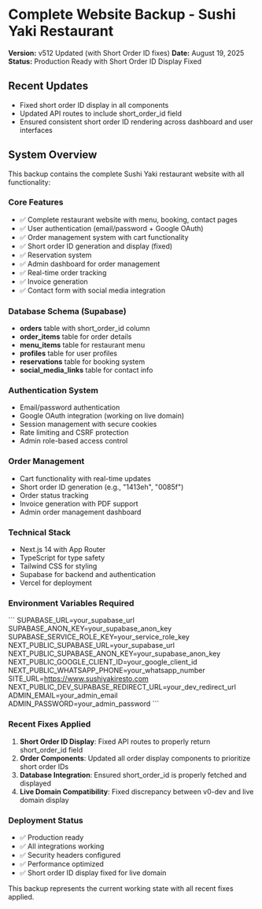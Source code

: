 # Complete Website Backup - Sushi Yaki Restaurant
**Version:** v512 Updated (with Short Order ID fixes)
**Date:** August 19, 2025
**Status:** Production Ready with Short Order ID Display Fixed

## Recent Updates
- Fixed short order ID display in all components
- Updated API routes to include short_order_id field
- Ensured consistent short order ID rendering across dashboard and user interfaces

## System Overview
This backup contains the complete Sushi Yaki restaurant website with all functionality:

### Core Features
- ✅ Complete restaurant website with menu, booking, contact pages
- ✅ User authentication (email/password + Google OAuth)
- ✅ Order management system with cart functionality
- ✅ Short order ID generation and display (fixed)
- ✅ Reservation system
- ✅ Admin dashboard for order management
- ✅ Real-time order tracking
- ✅ Invoice generation
- ✅ Contact form with social media integration

### Database Schema (Supabase)
- **orders** table with short_order_id column
- **order_items** table for order details
- **menu_items** table for restaurant menu
- **profiles** table for user profiles
- **reservations** table for booking system
- **social_media_links** table for contact info

### Authentication System
- Email/password authentication
- Google OAuth integration (working on live domain)
- Session management with secure cookies
- Rate limiting and CSRF protection
- Admin role-based access control

### Order Management
- Cart functionality with real-time updates
- Short order ID generation (e.g., "1413eh", "0085f")
- Order status tracking
- Invoice generation with PDF support
- Admin order management dashboard

### Technical Stack
- Next.js 14 with App Router
- TypeScript for type safety
- Tailwind CSS for styling
- Supabase for backend and authentication
- Vercel for deployment

### Environment Variables Required
\`\`\`
SUPABASE_URL=your_supabase_url
SUPABASE_ANON_KEY=your_supabase_anon_key
SUPABASE_SERVICE_ROLE_KEY=your_service_role_key
NEXT_PUBLIC_SUPABASE_URL=your_supabase_url
NEXT_PUBLIC_SUPABASE_ANON_KEY=your_supabase_anon_key
NEXT_PUBLIC_GOOGLE_CLIENT_ID=your_google_client_id
NEXT_PUBLIC_WHATSAPP_PHONE=your_whatsapp_number
SITE_URL=https://www.sushiyakiresto.com
NEXT_PUBLIC_DEV_SUPABASE_REDIRECT_URL=your_dev_redirect_url
ADMIN_EMAIL=your_admin_email
ADMIN_PASSWORD=your_admin_password
\`\`\`

### Recent Fixes Applied
1. **Short Order ID Display**: Fixed API routes to properly return short_order_id field
2. **Order Components**: Updated all order display components to prioritize short order IDs
3. **Database Integration**: Ensured short_order_id is properly fetched and displayed
4. **Live Domain Compatibility**: Fixed discrepancy between v0-dev and live domain display

### Deployment Status
- ✅ Production ready
- ✅ All integrations working
- ✅ Security headers configured
- ✅ Performance optimized
- ✅ Short order ID display fixed for live domain

This backup represents the current working state with all recent fixes applied.
